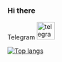 ### Hi there
Telegram [<img src='https://cdn.jsdelivr.net/npm/simple-icons@3.0.1/icons/telegram.svg' alt='telegram' height='40'>](https://t.me/alexalreadytaken)

[![Top langs](https://github-readme-stats.vercel.app/api/top-langs/?username=alexalreadytaken&layout=compact&hide=javascript,css,html&theme=dracula)](https://github.com/alexalreadytaken?tab=repositories)
